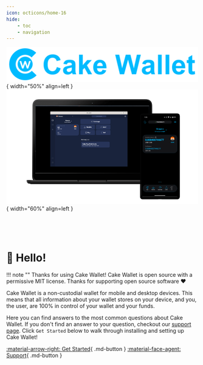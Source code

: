 ```yaml
---
icon: octicons/home-16
hide:
    - toc 
    - navigation
---
```


![Cake Wallet](./index/cw.png){ width="50%" align=left }
![Devices](./index/devices.png){ width="60%" align=left }

<br><br><br>


# :wave: Hello!

!!! note ""
    Thanks for using Cake Wallet! Cake Wallet is open source with a permissive MIT license. Thanks for supporting open source software ❤️

Cake Wallet is a non-custodial wallet for mobile and desktop devices. This means that all information about your wallet stores on your device, and you, the user, are 100% in control of your wallet and your funds.

Here you can find answers to the most common questions about Cake Wallet. If you don't find an answer to your question, checkout our [support page](/support/index.html). Click `Get Started` below to walk through installing and setting up Cake Wallet!

[:material-arrow-right: Get Started](/getting-started/index.html){ .md-button }
[:material-face-agent: Support](/support/index.html){ .md-button }
